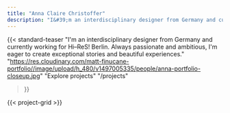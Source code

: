 ```yaml
---
title: "Anna Claire Christoffer"
description: "I&#39;m an interdisciplinary designer from Germany and currently working for Hi&ndash;ReS! Berlin. Always passionate and ambitious, I&apos;m eager to create exceptional stories and beautiful experiences."
---
```


{{< standard-teaser 
	"I&#39;m an interdisciplinary designer from Germany and currently working for Hi&ndash;ReS! Berlin. Always passionate and ambitious, I&apos;m eager to create exceptional stories and beautiful experiences."
	"https://res.cloudinary.com/matt-finucane-portfolio//image/upload/h_480/v1497005335/people/anna-portfolio-closeup.jpg"
	"Explore projects"
	"/projects" 
>}}

{{< project-grid >}}